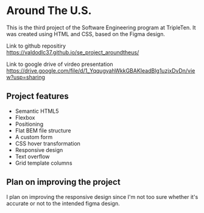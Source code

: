 # Around The U.S.

This is the third project of the Software Engineering program at TripleTen. It was created using HTML and CSS, based on the Figma design.

Link to github repositiry
https://valdodlc37.github.io/se_project_aroundtheus/

Link to google drive of virdeo presentation
https://drive.google.com/file/d/1_YqqugyahWkkGBAKIeadBlg1uzjxDvDn/view?usp=sharing

## Project features

- Semantic HTML5
- Flexbox
- Positioning
- Flat BEM file structure
- A custom form
- CSS hover transformation
- Responsive design
- Text overflow
- Grid template columns

## Plan on improving the project

I plan on improving the responsive design since I'm not too sure whether it's accurate or not to the intended figma design.
